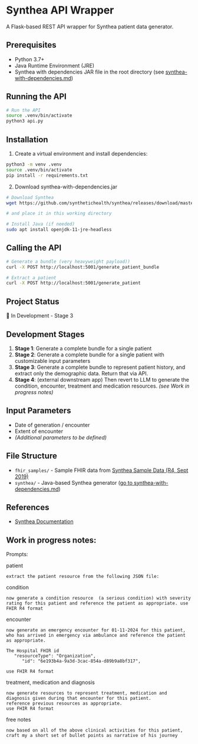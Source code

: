 # Synthea API Wrapper
A Flask-based REST API wrapper for Synthea patient data generator.

## Prerequisites

- Python 3.7+
- Java Runtime Environment (JRE)
- Synthea with dependencies JAR file in the root directory (see [synthea-with-dependencies.md](/synthea-with-dependencies.md))

## Running the API
```bash
# Run the API
source .venv/bin/activate 
python3 api.py
```

## Installation
1. Create a virtual environment and install dependencies:

```bash
python3 -m venv .venv
source .venv/bin/activate 
pip install -r requirements.txt
```
2. Download synthea-with-dependencies.jar 
```bash
# Download Synthea
wget https://github.com/synthetichealth/synthea/releases/download/master-branch-latest/synthea-with-dependencies.jar

# and place it in this working directory

# Install Java (if needed)
sudo apt install openjdk-11-jre-headless
```
## 



## Calling the API
```bash
# Generate a bundle (very heavyweight payload))
curl -X POST http://localhost:5001/generate_patient_bundle

# Extract a patient 
curl -X POST http://localhost:5001/generate_patient
```


## Project Status
🚧 In Development - Stage 3

## Development Stages

1. **Stage 1**: Generate a complete bundle for a single patient
2. **Stage 2**: Generate a complete bundle for a single patient with customizable input parameters
3. **Stage 3**: Generate a complete bundle to represent patient history, and extract only the demographic data. Return that via API.
4. **Stage 4**: (external downstream app) Then revert to LLM to generate the condition, encounter, treatment and medication resources. *(see Work in progress notes)*







## Input Parameters

- Date of generation / encounter
- Extent of encounter
- _(Additional parameters to be defined)_

## File Structure

- `fhir_samples/` - Sample FHIR data from [Synthea Sample Data (R4, Sept 2019)](https://synthetichealth.github.io/synthea-sample-data/downloads/synthea_sample_data_fhir_r4_sep2019.zip)
- `synthea/` - Java-based Synthea generator ([go to synthea-with-dependencies.md](/synthea/synthea-with-dependencies.md))


## References

- [Synthea Documentation](https://synthetichealth.github.io/synthea/)

## Work in progress notes:

Prompts:

patient
```
extract the patient resource from the following JSON file:
```

condition
```
now generate a condition resource  (a serious condition) with severity rating for this patient and reference the patient as appropriate. use FHIR R4 format
```

encounter
```
now generate an emergency encounter for 01-11-2024 for this patient, who has arrived in emergency via ambulance and reference the patient as appropriate.

The Hospital FHIR id 
   "resourceType": "Organization",
      "id": "6e193b4a-9a3d-3cac-854a-d89b9a8bf317",

use FHIR R4 format
```

treatment, medication and diagnosis
```
now generate resources to represent treatment, medication and diagnosis given during that encounter for this patient.
reference previous resources as appropriate.
use FHIR R4 format
```

free notes
```
now based on all of the above clinical activities for this patient, craft my a short set of bullet points as narrative of his journey
```